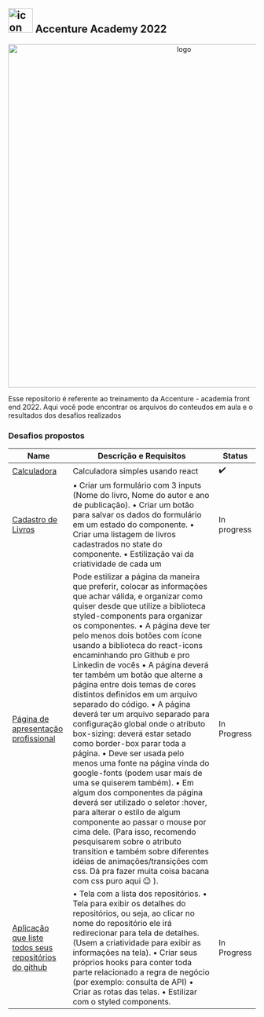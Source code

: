##   <img src="https://user-images.githubusercontent.com/98053054/150647892-e6aa9263-f8ce-4056-8d73-d2b3e3e61a6b.png" width="50" alt="icon"/> Accenture Academy 2022

<div align="center">
  <img src="https://user-images.githubusercontent.com/98053054/150647565-a317657b-c4da-40e4-9c09-15618652de07.svg" margin="10px" width="700" alt="logo"/>
</div>

Esse repositorio é referente ao treinamento da Accenture - academia front end 2022. Aqui você pode encontrar os arquivos do conteudos em aula e o resultados dos desafios realizados

### Desafios propostos
| Name           | Descrição e Requisitos       | Status     |
| -------------- | ---------------------------- | ---------- |
|[Calculadora](https://github.com/MilenaCarecho/academiaFrontEnd/tree/main/Desafios/calculadora) | Calculadora simples usando react | ✔️         |
|[Cadastro de Livros](https://github.com/MilenaCarecho/academiaFrontEnd/tree/main/Desafios/lista-livros) | • Criar um formulário com 3 inputs (Nome do livro, Nome do autor e ano de publicação). • Criar um botão para salvar os dados do formulário em um estado do componente. • Criar uma listagem de livros cadastrados no state do componente. • Estilização vai da criatividade de cada um | In progress |
|[Página de apresentação profissional]() | Pode estilizar a página da maneira que preferir, colocar as informações que achar válida, e organizar como quiser desde que utilize a biblioteca styled-components para organizar os componentes. • A página deve ter pelo menos dois botões com ícone usando a biblioteca do react-icons encaminhando pro Github e pro Linkedin de vocês •  A página deverá ter também um botão que alterne a página entre dois temas de cores distintos definidos em um arquivo separado do código. •  A página deverá ter um arquivo separado para configuração global onde o atributo box-sizing: deverá estar setado como border-box parar toda a página. •  Deve ser usada pelo menos uma fonte na página vinda do google-fonts (podem usar mais de uma se quiserem também). •  Em algum dos componentes da página deverá ser utilizado o seletor :hover, para alterar o estilo de algum componente ao passar o mouse por cima dele. (Para isso, recomendo pesquisarem sobre o atributo transition e também sobre diferentes idéias de animações/transições com css. Dá pra fazer muita coisa bacana com css puro aqui 😉 ). | In Progress |
| [Aplicação que liste todos seus repositórios do github]()  | • Tela com a lista dos repositórios. • Tela para exibir os detalhes do repositórios, ou seja, ao clicar no nome do repositório ele irá redirecionar para tela de detalhes. (Usem a criatividade para exibir as informações na tela). • Criar seus próprios hooks para conter toda parte relacionado a regra de negócio (por exemplo: consulta de API) • Criar as rotas das telas. • Estilizar com o styled components. | In Progress |
